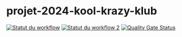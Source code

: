 # projet-2024-kool-krazy-klub

[![Statut du workflow](https://github.com/M2DL-IVVQ-DevOps/projet-2024-kool-krazy-klub/actions/workflows/tools_installation.yaml/badge.svg)](https://github.com/M2DL-IVVQ-DevOps/projet-2024-kool-krazy-klub/actions)
[![Statut du workflow 2](https://github.com/M2DL-IVVQ-DevOps/projet-2024-kool-krazy-klub/actions/workflows/docker_push.yaml/badge.svg)](https://github.com/M2DL-IVVQ-DevOps/projet-2024-kool-krazy-klub/actions)
[![Quality Gate Status](https://sonar.deed1t.master-sdl.ovh/api/project_badges/measure?project=projet-2024-kool-krazy-klub&metric=alert_status&token=sqb_247c2a85db8b2408f987cb153f5a5149e553c8fd)](https://sonar.deed1t.master-sdl.ovh/dashboard?id=projet-2024-kool-krazy-klub)
